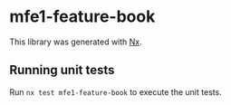 # mfe1-feature-book

This library was generated with [Nx](https://nx.dev).

## Running unit tests

Run `nx test mfe1-feature-book` to execute the unit tests.
